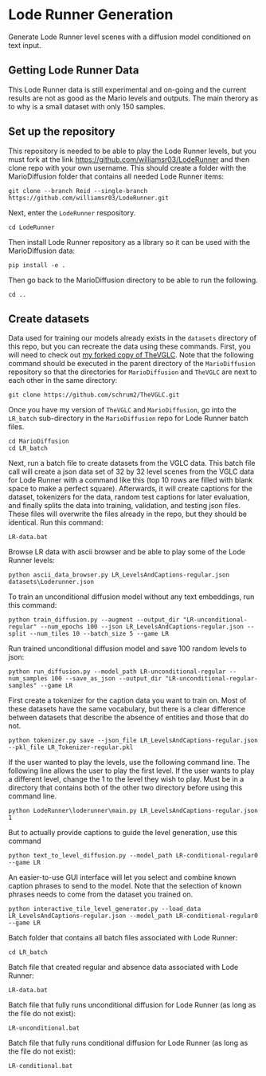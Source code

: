# Lode Runner Generation

Generate Lode Runner level scenes with a diffusion model conditioned on text input.

## Getting Lode Runner Data
This Lode Runner data is still experimental and on-going and the current results are not as good as the Mario
levels and outputs. The main therory as to why is a small dataset with only 150 samples.

## Set up the repository

This repository is needed to be able to play the Lode Runner levels, but you must fork at the link https://github.com/williamsr03/LodeRunner and then clone repo with your own username. This should create a folder with the MarioDiffusion folder that contains all needed Lode Runner items:
```
git clone --branch Reid --single-branch https://github.com/williamsr03/LodeRunner.git
```
Next, enter the `LodeRunner` respository.
```
cd LodeRunner
```
Then install Lode Runner repository as a library so it can be used with the MarioDiffusion data:
```
pip install -e .
```
Then go back to the MarioDiffusion directory to be able to run the following.
```
cd ..
```

## Create datasets

Data used for training our models already exists in the `datasets` directory of this repo,
but you can recreate the data using these commands. First, you will need to check out 
[my forked copy of TheVGLC](https://github.com/schrum2/TheVGLC). Note that the following
command should be executed in the parent directory of the `MarioDiffusion` repository so that
the directories for `MarioDiffusion` and `TheVGLC` are next to each other in the same directory:
```
git clone https://github.com/schrum2/TheVGLC.git
```
Once you have my version of `TheVGLC` and `MarioDiffusion`, go into the `LR_batch` sub-directory in the
`MarioDiffusion` repo for Lode Runner batch files.
```
cd MarioDiffusion
cd LR_batch
```
Next, run a batch file to create datasets from the VGLC data. This batch file call will create
a json data set of 32 by 32 level scenes from the VGLC data for Lode Runner with a command like this 
(top 10 rows are filled with blank space to make a perfect square).
Afterwards, it will create captions for the dataset, tokenizers for the data, random test captions for later evaluation, and finally splits the data into training, validation, and testing json files. 
These files will overwrite the files already in the repo, but they should be identical.
Run this command:

```
LR-data.bat
```

Browse LR data with ascii browser and be able to play some of the Lode Runner levels:
```
python ascii_data_browser.py LR_LevelsAndCaptions-regular.json datasets\Loderunner.json
```



To train an unconditional diffusion model without any text embeddings, run this command:
```
python train_diffusion.py --augment --output_dir "LR-unconditional-regular" --num_epochs 100 --json LR_LevelsAndCaptions-regular.json --split --num_tiles 10 --batch_size 5 --game LR
```

Run trained unconditional diffusion model and save 100 random levels to json:
```
python run_diffusion.py --model_path LR-unconditional-regular --num_samples 100 --save_as_json --output_dir "LR-unconditional-regular-samples" --game LR
```

First create a tokenizer for the caption data you want to train on. Most of these datasets have the same vocabulary, but there is a clear difference between datasets that describe the absence of entities and those that do not.
```
python tokenizer.py save --json_file LR_LevelsAndCaptions-regular.json --pkl_file LR_Tokenizer-regular.pkl
```

If the user wanted to play the levels, use the following command line. The following line allows the user to play the first level. If the user wants to play a different level, change the 1 to the level they wish to play.
Must be in a directory that contains both of the other two directory before using this command line.
```
python LodeRunner\loderunner\main.py LR_LevelsAndCaptions-regular.json 1
```

But to actually provide captions to guide the level generation, use this command
```
python text_to_level_diffusion.py --model_path LR-conditional-regular0 --game LR
```

An easier-to-use GUI interface will let you select and combine known caption phrases to send to the model. Note that the selection of known phrases needs to come from the dataset you trained on.
```
python interactive_tile_level_generator.py --load_data LR_LevelsAndCaptions-regular.json --model_path LR-conditional-regular0 --game LR 
```

Batch folder that contains all batch files associated with Lode Runner:
```
cd LR_batch
```

Batch file that created regular and absence data associated with Lode Runner:
```
LR-data.bat
```

Batch file that fully runs unconditional diffusion for Lode Runner (as long as the file do not exist):
```
LR-unconditional.bat
```

Batch file that fully runs conditional diffusion for Lode Runner (as long as the file do not exist):
```
LR-conditional.bat
```
